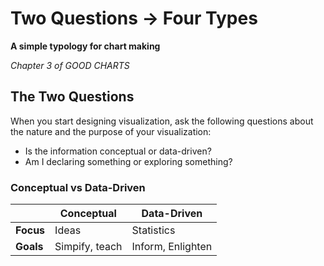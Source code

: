 # Two Questions -> Four Types
**A simple typology for chart making**

*Chapter 3 of GOOD CHARTS*

## The Two Questions
When you start designing visualization, ask the following questions about the nature and the purpose of your visualization:
* Is the information conceptual or data-driven?
* Am I declaring something or exploring something?

### Conceptual vs Data-Driven
|            | Conceptual | Data-Driven |
| ----------- | ----------- | ----------- |
| **Focus** | Ideas | Statistics |
| **Goals** | Simpify, teach | Inform, Enlighten |


